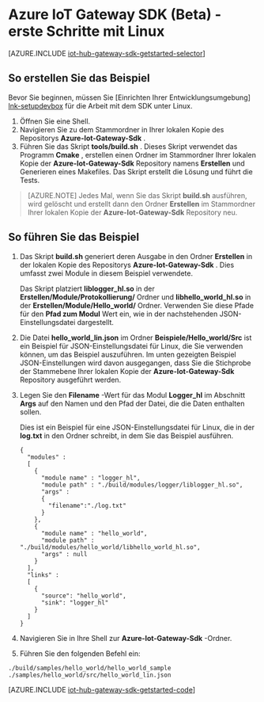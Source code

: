<properties
    pageTitle="Erste Schritte mit der IoT Hub Gateway SDK | Microsoft Azure"
    description="Diese Anleitung Azure IoT Gateway SDK verwendet Linux Konzepte erläutern, die Sie kennen sollten, wenn Sie das Azure IoT Gateway SDK verwenden."
    services="iot-hub"
    documentationCenter=""
    authors="chipalost"
    manager="timlt"
    editor=""/>

<tags
     ms.service="iot-hub"
     ms.devlang="cpp"
     ms.topic="get-started-article"
     ms.tgt_pltfrm="na"
     ms.workload="na"
     ms.date="08/25/2016"
     ms.author="andbuc"/>


# <a name="azure-iot-gateway-sdk-beta---get-started-using-linux"></a>Azure IoT Gateway SDK (Beta) - erste Schritte mit Linux

[AZURE.INCLUDE [iot-hub-gateway-sdk-getstarted-selector](../../includes/iot-hub-gateway-sdk-getstarted-selector.md)]

## <a name="how-to-build-the-sample"></a>So erstellen Sie das Beispiel

Bevor Sie beginnen, müssen Sie [Einrichten Ihrer Entwicklungsumgebung] [ lnk-setupdevbox] für die Arbeit mit dem SDK unter Linux.

1. Öffnen Sie eine Shell.
2. Navigieren Sie zu dem Stammordner in Ihrer lokalen Kopie des Repositorys **Azure-Iot-Gateway-Sdk** .
3. Führen Sie das Skript **tools/build.sh** . Dieses Skript verwendet das Programm **Cmake** , erstellen einen Ordner im Stammordner Ihrer lokalen Kopie der **Azure-Iot-Gateway-Sdk** Repository namens **Erstellen** und Generieren eines Makefiles. Das Skript erstellt die Lösung und führt die Tests.

> [AZURE.NOTE]  Jedes Mal, wenn Sie das Skript **build.sh** ausführen, wird gelöscht und erstellt dann den Ordner **Erstellen** im Stammordner Ihrer lokalen Kopie der **Azure-Iot-Gateway-Sdk** Repository neu.

## <a name="how-to-run-the-sample"></a>So führen Sie das Beispiel

1. Das Skript **build.sh** generiert deren Ausgabe in den Ordner **Erstellen** in der lokalen Kopie des Repositorys **Azure-Iot-Gateway-Sdk** . Dies umfasst zwei Module in diesem Beispiel verwendete.

    Das Skript platziert **liblogger_hl.so** in der **Erstellen/Module/Protokollierung/** Ordner und **libhello_world_hl.so** in der **Erstellen/Module/Hello_world/** Ordner. Verwenden Sie diese Pfade für den **Pfad zum Modul** Wert ein, wie in der nachstehenden JSON-Einstellungsdatei dargestellt.

2. Die Datei **hello_world_lin.json** im Ordner **Beispiele/Hello_world/Src** ist ein Beispiel für JSON-Einstellungsdatei für Linux, die Sie verwenden können, um das Beispiel auszuführen. Im unten gezeigten Beispiel JSON-Einstellungen wird davon ausgegangen, dass Sie die Stichprobe der Stammebene Ihrer lokalen Kopie der **Azure-Iot-Gateway-Sdk** Repository ausgeführt werden.

3. Legen Sie den **Filename** -Wert für das Modul **Logger_hl** im Abschnitt **Args** auf den Namen und den Pfad der Datei, die die Daten enthalten sollen.

    Dies ist ein Beispiel für eine JSON-Einstellungsdatei für Linux, die in der **log.txt** in den Ordner schreibt, in dem Sie das Beispiel ausführen.

    ```
    {
      "modules" :
      [ 
        {
          "module name" : "logger_hl",
          "module path" : "./build/modules/logger/liblogger_hl.so",
          "args" : 
          {
            "filename":"./log.txt"
          }
        },
        {
          "module name" : "hello_world",
          "module path" : "./build/modules/hello_world/libhello_world_hl.so",
          "args" : null
        }
      ],
      "links" :
      [
        {
          "source": "hello_world",
          "sink": "logger_hl"
        }
      ]
    }
    ```

3. Navigieren Sie in Ihre Shell zur **Azure-Iot-Gateway-Sdk** -Ordner.
4. Führen Sie den folgenden Befehl ein:
  
  ```
  ./build/samples/hello_world/hello_world_sample ./samples/hello_world/src/hello_world_lin.json
  ``` 

[AZURE.INCLUDE [iot-hub-gateway-sdk-getstarted-code](../../includes/iot-hub-gateway-sdk-getstarted-code.md)]

<!-- Links -->
[lnk-setupdevbox]: https://github.com/Azure/azure-iot-gateway-sdk/blob/master/doc/devbox_setup.md
